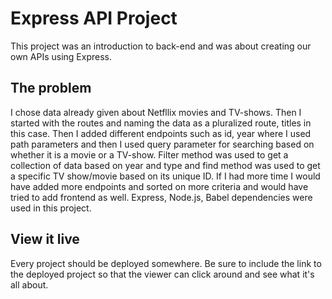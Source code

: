 # Express API Project

This project was an introduction to back-end and was about creating our own APIs using Express.

## The problem

I chose data already given about Netfllix movies and TV-shows. Then I started with the routes and naming the data as a pluralized route, titles in this case. Then I added different endpoints such as id, year where I used path parameters and then I used query parameter for searching based on whether it is a movie or a TV-show. Filter method was used to get a collection of data based on year and type and find method was used to get a specific TV show/movie based on its unique ID. If I had more time I would have added more endpoints and sorted on more criteria and would have tried to add frontend as well. Express, Node.js, Babel dependencies were used in this project.

## View it live

Every project should be deployed somewhere. Be sure to include the link to the deployed project so that the viewer can click around and see what it's all about.
